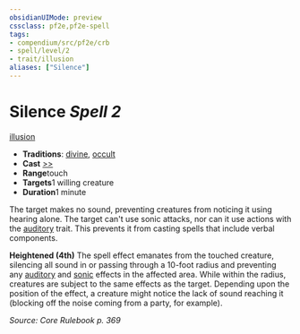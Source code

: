 ```yaml
---
obsidianUIMode: preview
cssclass: pf2e,pf2e-spell
tags:
- compendium/src/pf2e/crb
- spell/level/2
- trait/illusion
aliases: ["Silence"]
---
```

# Silence *Spell 2*   
[illusion](../../rules/traits/illusion.md)  

- **Traditions**: [divine](../../rules/traits/divine.md), [occult](../../rules/traits/occult.md)
- **Cast** [>>](../../rules/core-rulebook/chapter-9-playing-the-game.md#Actions "Two-Action") 
- **Range**touch
- **Targets**1 willing creature
- **Duration**1 minute

The target makes no sound, preventing creatures from noticing it using hearing alone. The target can't use sonic attacks, nor can it use actions with the [auditory](../../rules/traits/auditory.md) trait. This prevents it from casting spells that include verbal components.

**Heightened (4th)** The spell effect emanates from the touched creature, silencing all sound in or passing through a 10-foot radius and preventing any [auditory](../../rules/traits/auditory.md) and [sonic](../../rules/traits/sonic.md) effects in the affected area. While within the radius, creatures are subject to the same effects as the target. Depending upon the position of the effect, a creature might notice the lack of sound reaching it (blocking off the noise coming from a party, for example).

*Source: Core Rulebook p. 369*